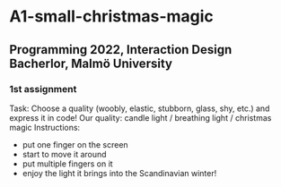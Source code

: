 # A1-small-christmas-magic
## Programming 2022, Interaction Design Bacherlor, Malmö University
### 1st assignment
Task:
Choose a quality (woobly, elastic, stubborn, glass, shy, etc.)
and express it in code!
Our quality: candle light / breathing light / christmas magic
Instructions:
 - put one finger on the screen
 - start to move it around
 - put multiple fingers on it
 - enjoy the light it brings into the Scandinavian winter!
